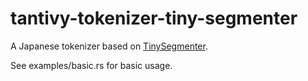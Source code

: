 tantivy-tokenizer-tiny-segmenter
================================

A Japanese tokenizer based on [TinySegmenter](http://chasen.org/~taku/software/TinySegmenter/).

See examples/basic.rs for basic usage.
